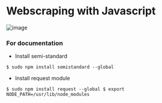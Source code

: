 # Webscraping with Javascript

![image](https://github.com/Stellanwae/alx-higher_level_programming/assets/99267699/e27e23bc-6579-4efe-b0de-f4a326ba542d)

### For documentation

- Install semi-standard

`$ sudo npm install semistandard --global`

- Install request module

`$ sudo npm install request --global
 $ export NODE_PATH=/usr/lib/node_modules`
